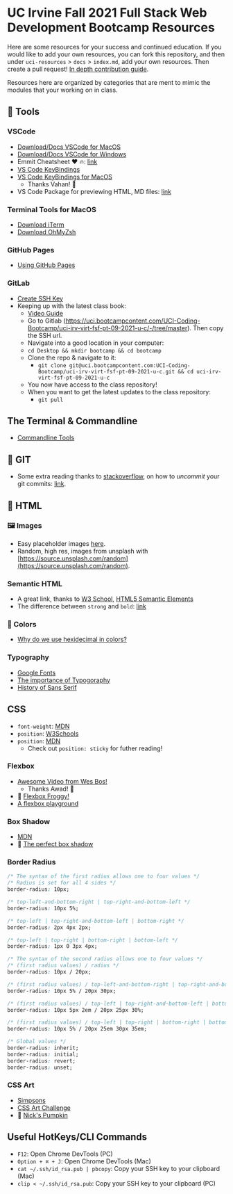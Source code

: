 # UC Irvine Fall 2021 Full Stack Web Development Bootcamp Resources
Here are some resources for your success and continued education. If you would like to add your own resources, you can fork this repository, and then under `uci-resources` > `docs` > `index.md`, add your own resources. Then create a pull request! [In depth contribution guide](/contributing).

Resources here are organized by categories that are ment to mimic the modules that your working on in class.

## :toolbox: Tools
### VSCode
* [Download/Docs VSCode for MacOS](https://code.visualstudio.com/docs/?dv=osx)
* [Download/Docs VSCode for Windows](https://code.visualstudio.com/docs/?dv=win)
* Emmit Cheatsheet :heart: :fire:: [link](https://docs.emmet.io/cheat-sheet/)
* [VS Code KeyBindings](https://code.visualstudio.com/docs/getstarted/keybindings)
* [VS Code KeyBindings for MacOS](https://code.visualstudio.com/shortcuts/keyboard-shortcuts-macos.pdf)
  * Thanks Vahan! :tada:
* VS Code Package for previewing HTML, MD files: [link](https://marketplace.visualstudio.com/items?itemName=searKing.preview-vscode)
### Terminal Tools for MacOS
* [Download iTerm](https://iterm2.com)
* [Download OhMyZsh](https://ohmyz.sh)

### GitHub Pages
* [Using GitHub Pages](https://youtu.be/P4Mu1t5rIXg)

### GitLab
* [Create SSH Key](https://docs.gitlab.com/ee/ssh/#generate-an-ssh-key-pair)
* Keeping up with the latest class book:
  * [Video Guide](https://youtu.be/5gGuRWH3w-Q)
  * Go to Gitlab (https://uci.bootcampcontent.com/UCI-Coding-Bootcamp/uci-irv-virt-fsf-pt-09-2021-u-c/-/tree/master). Then copy the SSH url.
  * Navigate into a good location in your computer:
  * `cd Desktop && mkdir bootcamp && cd bootcamp`
  * Clone the repo & navigate to it:
    * `git clone git@uci.bootcampcontent.com:UCI-Coding-Bootcamp/uci-irv-virt-fsf-pt-09-2021-u-c.git && cd uci-irv-virt-fsf-pt-09-2021-u-c`
  * You now have access to the class repository!
  * When you want to get the latest updates to the class repository:
    * `git pull` 

## The Terminal & Commandline
* [Commandline Tools](https://developer.mozilla.org/en-US/docs/Learn/Tools_and_testing/Understanding_client-side_tools/Command_line#basic_built-in_terminal_commands)

## :space_invader: GIT
* Some extra reading thanks to [stackoverflow](https://stackoverflow.com), on how to *uncommit* your git commits: [link](https://stackoverflow.com/questions/2845731/how-to-uncommit-my-last-commit-in-git/13480388#13480388).

## :memo: HTML
### :framed_picture: Images
* Easy placeholder images [here](https://placeholder.com).
* Random, high res, images from unsplash with [https://source.unsplash.com/random](https://source.unsplash.com/random).
### Semantic HTML
* A great link, thanks to [W3 School](https://www.w3schools.com), [HTML5 Semantic Elements](https://www.w3schools.com/html/html5_semantic_elements.asp)
* The difference between `strong` and `bold`: [link](https://www.geeksforgeeks.org/difference-between-strong-and-bold-tag-in-html/)
### :art: Colors
* [Why do we use hexidecimal in colors?](https://medium.com/@savas/why-do-we-use-hexadecimal-d6d80b56f026)
### Typography
* [Google Fonts](https://fonts.google.com/)
* [The importance of Typogoraphy](https://medium.com/free-code-camp/typography-can-make-your-design-or-break-it-7be710aadcfe)
* [History of Sans Serif](https://www.typotheque.com/articles/a_brief_history_of_sans_serif_typefaces)

## CSS
* `font-weight`: [MDN](https://developer.mozilla.org/en-US/docs/Web/CSS/font-weight)
* `position`: [W3Schools](https://www.w3schools.com/cssref/pr_class_position.asp)
* `position`: [MDN](https://developer.mozilla.org/en-US/docs/Web/CSS/position)
  * Check out `position: sticky` for futher reading!
### Flexbox
* [Awesome Video from Wes Bos!](https://www.youtube.com/watch?v=CFgeJq4l1YM&ab_channel=WesBos)
  * Thanks Awad! :tada:
* :frog: [Flexbox Froggy!](https://flexboxfroggy.com/)
* [A flexbox playground](https://nickgraffis.github.io/flex-box-demo/)

### Box Shadow
* [MDN](https://developer.mozilla.org/en-US/docs/Web/CSS/box-shadow)
* :test_tube: [The perfect box shadow](https://tobiasahlin.com/blog/layered-smooth-box-shadows/)

### Border Radius
```css
/* The syntax of the first radius allows one to four values */
/* Radius is set for all 4 sides */
border-radius: 10px;

/* top-left-and-bottom-right | top-right-and-bottom-left */
border-radius: 10px 5%;

/* top-left | top-right-and-bottom-left | bottom-right */
border-radius: 2px 4px 2px;

/* top-left | top-right | bottom-right | bottom-left */
border-radius: 1px 0 3px 4px;

/* The syntax of the second radius allows one to four values */
/* (first radius values) / radius */
border-radius: 10px / 20px;

/* (first radius values) / top-left-and-bottom-right | top-right-and-bottom-left */
border-radius: 10px 5% / 20px 30px;

/* (first radius values) / top-left | top-right-and-bottom-left | bottom-right */
border-radius: 10px 5px 2em / 20px 25px 30%;

/* (first radius values) / top-left | top-right | bottom-right | bottom-left */
border-radius: 10px 5% / 20px 25em 30px 35em;

/* Global values */
border-radius: inherit;
border-radius: initial;
border-radius: revert;
border-radius: unset;
```

### CSS Art
* [Simpsons](https://pattle.github.io/simpsons-in-css/)
* [CSS Art Challenge](https://alvaromontoro.com/blog/67936/100-days-of-css-illustrations)
* :jack_o_lantern: [Nick's Pumpkin](https://codepen.io/nickgraffis/pen/OJXvRyJ)

## Useful HotKeys/CLI Commands
* `F12`: Open Chrome DevTools (PC)
* `Option + ⌘ + J`: Open Chrome DevTools (Mac)
* `cat ~/.ssh/id_rsa.pub | pbcopy`: Copy your SSH key to your clipboard (Mac)
* `clip < ~/.ssh/id_rsa.pub`: Copy your SSH key to your clipboard (PC)